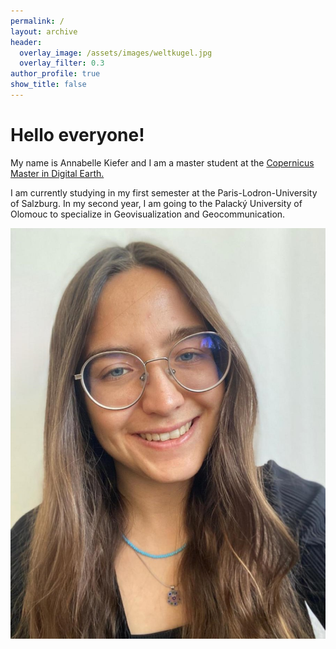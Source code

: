 ```yaml
---
permalink: /
layout: archive
header:
  overlay_image: /assets/images/weltkugel.jpg
  overlay_filter: 0.3
author_profile: true
show_title: false
---
```


<div class="home-content">
  <div class="text-container">
    <h1>Hello everyone!</h1>
    <p>My name is Annabelle Kiefer and I am a master student at the <a href="https://master-cde.eu/">Copernicus Master in Digital Earth.</a></p>
    <p>I am currently studying in my first semester at the Paris-Lodron-University of Salzburg. In my second year, I am going to the Palacký University of Olomouc to specialize in Geovisualization and Geocommunication.</p>
  </div>

  <div class="image-container">
    <img src="assets/images/Profilfoto.jpg" alt="Author Image">
  </div>
</div>
